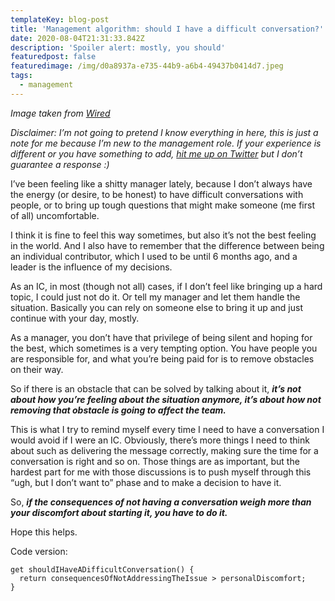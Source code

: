 ```yaml
---
templateKey: blog-post
title: 'Management algorithm: should I have a difficult conversation?'
date: 2020-08-04T21:31:33.842Z
description: 'Spoiler alert: mostly, you should'
featuredpost: false
featuredimage: /img/d0a8937a-e735-44b9-a6b4-49437b0414d7.jpeg
tags:
  - management
---
```

*Image taken from [Wired](https://www.wired.com/story/want-to-prove-your-business-is-fair-audit-your-algorithm/)*

*Disclaimer: I’m not going to pretend I know everything in here, this is just a note for me because I’m new to the management role. If your experience is different or you have something to add, [hit me up on Twitter](https://twitter.com/bluebirrrrd) but I don’t guarantee a response :)*

I’ve been feeling like a shitty manager lately, because I don’t always have the energy (or desire, to be honest) to have difficult conversations with people, or to bring up tough questions that might make someone (me first of all) uncomfortable.

I think it is fine to feel this way sometimes, but also it’s not the best feeling in the world. And I also have to remember that the difference between being an individual contributor, which I used to be until 6 months ago, and a leader is the influence of my decisions.

As an IC, in most (though not all) cases, if I don’t feel like bringing up a hard topic, I could just not do it. Or tell my manager and let them handle the situation. Basically you can rely on someone else to bring it up and just continue with your day, mostly.

As a manager, you don’t have that privilege of being silent and hoping for the best, which sometimes is a very tempting option. You have people you are responsible for, and what you’re being paid for is to remove obstacles on their way.

So if there is an obstacle that can be solved by talking about it, ***it’s not about how you’re feeling about the situation anymore, it’s about how not removing that obstacle is going to affect the team.***

This is what I try to remind myself every time I need to have a conversation I would avoid if I were an IC. Obviously, there’s more things I need to think about such as delivering the message correctly, making sure the time for a conversation is right and so on. Those things are as important, but the hardest part for me with those discussions is to push myself through this “ugh, but I don’t want to” phase and to make a decision to have it.

So, ***if the consequences of not having a conversation weigh more than your discomfort about starting it, you have to do it.***

Hope this helps.

Code version:
```
get shouldIHaveADifficultConversation() {
  return consequencesOfNotAddressingTheIssue > personalDiscomfort;
}
```
